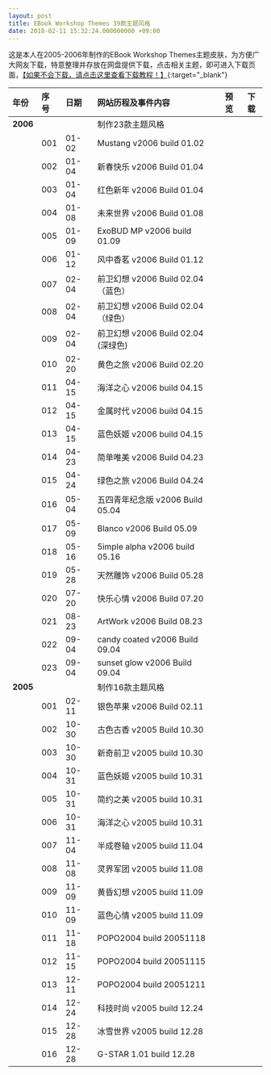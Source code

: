 ```yaml
---
layout: post
title: EBook Workshop Themes 39款主题风格
date: 2018-02-11 15:32:24.000000000 +09:00
---
```


这是本人在2005-2006年制作的EBook Workshop Themes主题皮肤，为方便广大网友下载，特意整理并存放在网盘提供下载，点击相关主题，即可进入下载页面，[【如果不会下载，请点击这里查看下载教程！】](http://blog.sina.com.cn/s/blog_180e76fbf0102x78i.html){:target="_blank"}

| 年份 | 序号 |日期 |网站历程及事件内容 |预览 |下载|
|:-------------|:-------------|:------|:------------|:-----------:|:-----------:|
|**2006**|     |     |制作23款主题风格|     |     |
|    |001|01-02|Mustang v2006 build 01.02|     |     |
|    |002|01-04|新春快乐 v2006 Build 01.04|     |     |
|    |003|01-04|红色新年 v2006 Build 01.04|     |     |
|    |004|01-08|未来世界 v2006 Build 01.08|     |     |
|    |005|01-09|ExoBUD MP v2006 build 01.09|     |     |
|    |006|01-12|风中香茗 v2006 Build 01.12|         |     |
|    |007|02-04|前卫幻想 v2006 Build 02.04（蓝色）|     |     |
|    |008|02-04|前卫幻想 v2006 Build 02.04（绿色）|     |     |
|    |009|02-04|前卫幻想 v2006 Build 02.04 (深绿色)|     |     |
|    |010|02-20|黄色之旅 v2006 Build 02.20|     |     |
|    |011|04-15|海洋之心 v2006 build 04.15|     |     |
|    |012|04-15|金属时代 v2006 build 04.15|
|    |013|04-15|蓝色妖姬 v2006 build 04.15|     |     |
|    |014|04-23|简单唯美 v2006 Build 04.23|     |     |
|    |015|04-24|绿色之旅 v2006 Build 04.24|     |     |
|    |016|05-04|五四青年纪念版 v2006 Build 05.04|     |     |
|    |017|05-09|Blanco v2006 Build 05.09|     |     |
|    |018|05-16|5imple alpha v2006 build 05.16|     |     |
|    |019|05-28|天然雕饰 v2006 Build 05.28|     |     |
|    |020|07-20|快乐心情 v2006 Build 07.20|     |     |
|    |021|08-23|ArtWork v2006 Build 08.23|     |     |
|    |022|09-04|candy coated v2006 Build 09.04|     |     |
|    |023|09-04|sunset glow v2006 Build 09.04|     |     |
|**2005**|     |     |制作16款主题风格|     |     |
|    |001|02-11|银色苹果 v2006 Build 02.11|     |     |
|    |002|10-30|古色古香 v2005 Build 10.30|     |     |
|    |003|10-30|新奇前卫 v2005 build 10.30|     |     |
|    |004|10-31|蓝色妖姬 v2005 build 10.31|     |     |
|    |005|10-31|简约之美 v2005 build 10.31 |        |     |
|    |006|10-31|海洋之心 v2005 build 10.31|     |     |
|    |007|11-04|半成卷轴 v2005 build 11.04|
|    |008|11-08|灵界军团 v2005 build 11.08|     |     |
|    |009|11-09|黄昏幻想 v2005 build 11.09|     |     |
|    |010|11-09|蓝色心情 v2005 build 11.09|     |     |
|    |011|11-18|POPO2004 build 20051118|     |     |
|    |012|11-15|POPO2004 build 20051115|     |     |
|    |013|12-11|POPO2004 build 20051211|     |     |
|    |014|12-24|科技时尚 v2005 build 12.24|     |     |
|    |015|12-28|冰雪世界 v2005 build 12.28|     |     |
|    |016|12-28|G-STAR 1.01  build 12.28|     |     |
    
    
